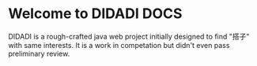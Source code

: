# Welcome to DIDADI DOCS

DIDADI is a rough-crafted java web project initially designed to find "搭子" with same interests. It is a work in competation but didn't even pass preliminary review.
